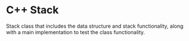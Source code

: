 # C++ Stack 
Stack class that includes the data structure and stack functionality, along with a main implementation to test the class functionality.

